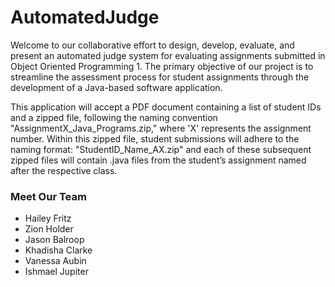 # AutomatedJudge

Welcome to our collaborative effort to design, develop, evaluate, and present an automated judge system for evaluating assignments submitted in Object Oriented Programming 1. The primary objective of our project is to streamline the assessment process for student assignments through the development of a Java-based software application. 

This application will accept a PDF document containing a list of student IDs and a zipped file, following the naming convention "AssignmentX_Java_Programs.zip," where 'X' represents the assignment number. Within this zipped file, student submissions will adhere to the naming format: "StudentID_Name_AX.zip" and each of these subsequent zipped files will contain .java files from the student’s assignment named after the respective class.


### Meet Our Team
* Hailey Fritz 
* Zion Holder 
* Jason Balroop 
* Khadisha Clarke 
* Vanessa Aubin 
* Ishmael Jupiter 
